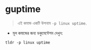 # guptime

> এই কমান্ড একটি উপনাম `-p linux uptime`.

- মূল কমান্ডের জন্য ডকুমেন্টেশন দেখুন:

`tldr -p linux uptime`
